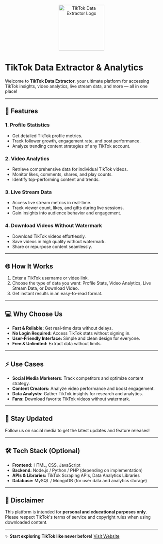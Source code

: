 <p align="center">
  <img src="https://github.com/user-attachments/assets/052a0ccd-773d-4cb5-a1f0-5339190ae6da" alt="TikTok Data Extractor Logo" width="150" height="150"/>
</p>

# TikTok Data Extractor & Analytics

Welcome to **TikTok Data Extractor**, your ultimate platform for accessing TikTok insights, video analytics, live stream data, and more — all in one place!

---

## 🚀 Features

### 1. **Profile Statistics**
- Get detailed TikTok profile metrics.
- Track follower growth, engagement rate, and post performance.
- Analyze trending content strategies of any TikTok account.

### 2. **Video Analytics**
- Retrieve comprehensive data for individual TikTok videos.
- Monitor likes, comments, shares, and play counts.
- Identify top-performing content and trends.

### 3. **Live Stream Data**
- Access live stream metrics in real-time.
- Track viewer count, likes, and gifts during live sessions.
- Gain insights into audience behavior and engagement.

### 4. **Download Videos Without Watermark**
- Download TikTok videos effortlessly.
- Save videos in high quality without watermark.
- Share or repurpose content seamlessly.

---

## 🌐 How It Works
1. Enter a TikTok username or video link.
2. Choose the type of data you want: Profile Stats, Video Analytics, Live Stream Data, or Download Video.
3. Get instant results in an easy-to-read format.

---

## 💻 Why Choose Us
- **Fast & Reliable:** Get real-time data without delays.
- **No Login Required:** Access TikTok stats without signing in.
- **User-Friendly Interface:** Simple and clean design for everyone.
- **Free & Unlimited:** Extract data without limits.

---

## ⚡ Use Cases
- **Social Media Marketers:** Track competitors and optimize content strategy.
- **Content Creators:** Analyze video performance and boost engagement.
- **Data Analysts:** Gather TikTok insights for research and analytics.
- **Fans:** Download favorite TikTok videos without watermark.

---

## 📢 Stay Updated
Follow us on social media to get the latest updates and feature releases!

---

## 🛠️ Tech Stack (Optional)
- **Frontend:** HTML, CSS, JavaScript
- **Backend:** Node.js / Python / PHP (depending on implementation)
- **APIs & Libraries:** TikTok Scraping APIs, Data Analytics Libraries
- **Database:** MySQL / MongoDB (for user data and analytics storage)

---

## 📄 Disclaimer
This platform is intended for **personal and educational purposes only**. Please respect TikTok's terms of service and copyright rules when using downloaded content.

---

✨ **Start exploring TikTok like never before!**
[Visit Website](#)
